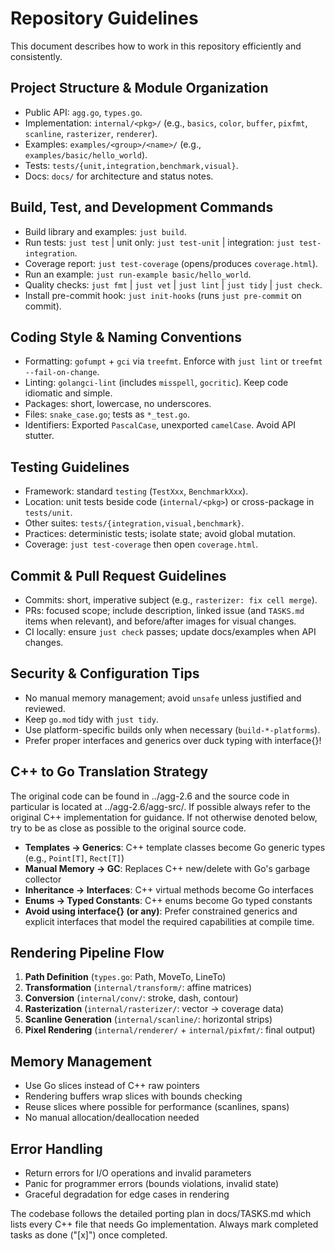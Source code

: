 # Repository Guidelines

This document describes how to work in this repository efficiently and consistently.

## Project Structure & Module Organization

- Public API: `agg.go`, `types.go`.
- Implementation: `internal/<pkg>/` (e.g., `basics`, `color`, `buffer`, `pixfmt`, `scanline`, `rasterizer`, `renderer`).
- Examples: `examples/<group>/<name>/` (e.g., `examples/basic/hello_world`).
- Tests: `tests/{unit,integration,benchmark,visual}`.
- Docs: `docs/` for architecture and status notes.

## Build, Test, and Development Commands

- Build library and examples: `just build`.
- Run tests: `just test` | unit only: `just test-unit` | integration: `just test-integration`.
- Coverage report: `just test-coverage` (opens/produces `coverage.html`).
- Run an example: `just run-example basic/hello_world`.
- Quality checks: `just fmt` | `just vet` | `just lint` | `just tidy` | `just check`.
- Install pre-commit hook: `just init-hooks` (runs `just pre-commit` on commit).

## Coding Style & Naming Conventions

- Formatting: `gofumpt` + `gci` via `treefmt`. Enforce with `just lint` or `treefmt --fail-on-change`.
- Linting: `golangci-lint` (includes `misspell`, `gocritic`). Keep code idiomatic and simple.
- Packages: short, lowercase, no underscores.
- Files: `snake_case.go`; tests as `*_test.go`.
- Identifiers: Exported `PascalCase`, unexported `camelCase`. Avoid API stutter.

## Testing Guidelines

- Framework: standard `testing` (`TestXxx`, `BenchmarkXxx`).
- Location: unit tests beside code (`internal/<pkg>`) or cross-package in `tests/unit`.
- Other suites: `tests/{integration,visual,benchmark}`.
- Practices: deterministic tests; isolate state; avoid global mutation.
- Coverage: `just test-coverage` then open `coverage.html`.

## Commit & Pull Request Guidelines

- Commits: short, imperative subject (e.g., `rasterizer: fix cell merge`).
- PRs: focused scope; include description, linked issue (and `TASKS.md` items when relevant), and before/after images for visual changes.
- CI locally: ensure `just check` passes; update docs/examples when API changes.

## Security & Configuration Tips

- No manual memory management; avoid `unsafe` unless justified and reviewed.
- Keep `go.mod` tidy with `just tidy`.
- Use platform-specific builds only when necessary (`build-*-platforms`).
- Prefer proper interfaces and generics over duck typing with interface{}!

## C++ to Go Translation Strategy

The original code can be found in ../agg-2.6 and the source code in particular is located at ../agg-2.6/agg-src/. If possible always refer to the original C++ implementation for guidance. If not otherwise denoted below, try to be as close as possible to the original source code.

- **Templates → Generics**: C++ template classes become Go generic types (e.g., `Point[T]`, `Rect[T]`)
- **Manual Memory → GC**: Replaces C++ new/delete with Go's garbage collector
- **Inheritance → Interfaces**: C++ virtual methods become Go interfaces
- **Enums → Typed Constants**: C++ enums become Go typed constants
- **Avoid using interface{} (or any)**: Prefer constrained generics and explicit interfaces that model the required capabilities at compile time.

## Rendering Pipeline Flow

1. **Path Definition** (`types.go`: Path, MoveTo, LineTo)
2. **Transformation** (`internal/transform/`: affine matrices)
3. **Conversion** (`internal/conv/`: stroke, dash, contour)
4. **Rasterization** (`internal/rasterizer/`: vector → coverage data)
5. **Scanline Generation** (`internal/scanline/`: horizontal strips)
6. **Pixel Rendering** (`internal/renderer/` + `internal/pixfmt/`: final output)

## Memory Management

- Use Go slices instead of C++ raw pointers
- Rendering buffers wrap slices with bounds checking
- Reuse slices where possible for performance (scanlines, spans)
- No manual allocation/deallocation needed

## Error Handling

- Return errors for I/O operations and invalid parameters
- Panic for programmer errors (bounds violations, invalid state)
- Graceful degradation for edge cases in rendering

The codebase follows the detailed porting plan in docs/TASKS.md which lists every C++ file that needs Go implementation. Always mark completed tasks as done ("[x]") once completed.
